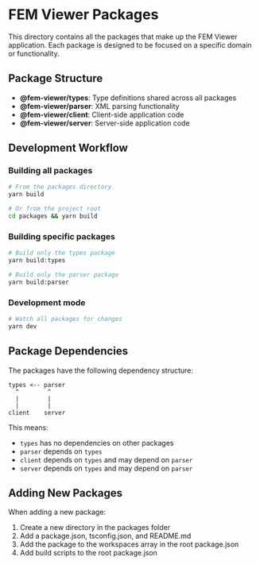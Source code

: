 # FEM Viewer Packages

This directory contains all the packages that make up the FEM Viewer application. Each package is designed to be focused on a specific domain or functionality.

## Package Structure

- **@fem-viewer/types**: Type definitions shared across all packages
- **@fem-viewer/parser**: XML parsing functionality
- **@fem-viewer/client**: Client-side application code
- **@fem-viewer/server**: Server-side application code

## Development Workflow

### Building all packages

```bash
# From the packages directory
yarn build

# Or from the project root
cd packages && yarn build
```

### Building specific packages

```bash
# Build only the types package
yarn build:types

# Build only the parser package
yarn build:parser
```

### Development mode

```bash
# Watch all packages for changes
yarn dev
```

## Package Dependencies

The packages have the following dependency structure:

```
types <-- parser
  ^        ^
  |        |
  |        |
client    server
```

This means:
- `types` has no dependencies on other packages
- `parser` depends on `types`
- `client` depends on `types` and may depend on `parser`
- `server` depends on `types` and may depend on `parser`

## Adding New Packages

When adding a new package:

1. Create a new directory in the packages folder
2. Add a package.json, tsconfig.json, and README.md
3. Add the package to the workspaces array in the root package.json
4. Add build scripts to the root package.json 